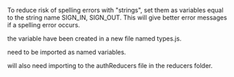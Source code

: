 To reduce risk of spelling errors with "strings", set them as variables equal to the string name SIGN_IN, SIGN_OUT.
This will give better error messages if a spelling error occurs.

the variable have been created in a new file named types.js.

need to be imported as named variables.

will also need importing to the authReducers file in the reducers folder.